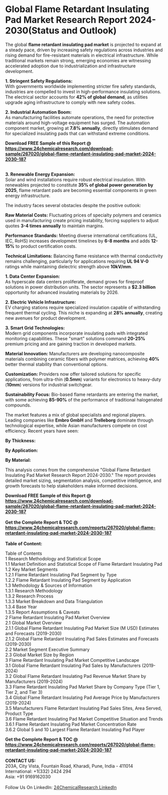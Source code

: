 <h1>Global Flame Retardant Insulating Pad Market Research Report 2024-2030(Status and Outlook)</h1><p>The global <strong>flame retardant insulating pad market</strong> is projected to expand at a steady pace, driven by increasing safety regulations across industries and rising demand for fire-resistant materials in electrical infrastructure. While traditional markets remain strong, emerging economies are witnessing accelerated adoption due to industrialization and infrastructure development.</p><p><strong>1. Stringent Safety Regulations:</strong><br>
With governments worldwide implementing stricter fire safety standards, industries are compelled to invest in high-performance insulating solutions. The electrical sector accounts for <strong>42% of global demand</strong>, as utilities upgrade aging infrastructure to comply with new safety codes.</p><p><strong>2. Industrial Automation Boom:</strong><br>
As manufacturing facilities automate operations, the need for protective materials around high-voltage equipment has surged. The automation component market, growing at <strong>7.8% annually</strong>, directly stimulates demand for specialized insulating pads that can withstand extreme conditions.</p><div><b>Download FREE Sample of this Report @ 
            <a href="https://www.24chemicalresearch.com/download-sample/267020/global-flame-retardant-insulating-pad-market-2024-2030-187">
            https://www.24chemicalresearch.com/download-sample/267020/global-flame-retardant-insulating-pad-market-2024-2030-187</a></b></div><br><p><strong>3. Renewable Energy Expansion:</strong><br>
Solar and wind installations require robust electrical insulation. With renewables projected to constitute <strong>35% of global power generation by 2025</strong>, flame retardant pads are becoming essential components in green energy infrastructure.</p><p>The industry faces several obstacles despite the positive outlook:</p><p><strong>Raw Material Costs:</strong> Fluctuating prices of specialty polymers and ceramics used in manufacturing create pricing instability, forcing suppliers to adjust quotes <strong>3-4 times annually</strong> to maintain margins.</p><p><strong>Performance Standards:</strong> Meeting diverse international certifications (UL, IEC, RoHS) increases development timelines by <strong>6-8 months</strong> and adds <strong>12-15%</strong> to product certification costs.</p><p><strong>Technical Limitations:</strong> Balancing flame resistance with thermal conductivity remains challenging, particularly for applications requiring <strong>UL 94 V-0</strong> ratings while maintaining dielectric strength above <strong>10kV/mm</strong>.</p><p><strong>1. Data Center Expansion:</strong><br>
As hyperscale data centers proliferate, demand grows for fireproof solutions in power distribution units. The sector represents a <strong>$2.3 billion</strong> opportunity for advanced insulating materials by 2026.</p><p><strong>2. Electric Vehicle Infrastructure:</strong><br>
EV charging stations require specialized insulation capable of withstanding frequent thermal cycling. This niche is expanding at <strong>28% annually</strong>, creating new avenues for product development.</p><p><strong>3. Smart Grid Technologies:</strong><br>
Modern grid components incorporate insulating pads with integrated monitoring capabilities. These "smart" solutions command <strong>20-25%</strong> premium pricing and are gaining traction in developed markets.</p><p><strong>Material Innovation:</strong> Manufacturers are developing nanocomposite materials combining ceramic fibers with polymer matrices, achieving <strong>40%</strong> better thermal stability than conventional options.</p><p><strong>Customization:</strong> Providers now offer tailored solutions for specific applications, from ultra-thin (<strong>0.5mm</strong>) variants for electronics to heavy-duty (<strong>10mm</strong>) versions for industrial switchgear.</p><p><strong>Sustainability Focus:</strong> Bio-based flame retardants are entering the market, with some achieving <strong>85-90%</strong> of the performance of traditional halogenated compounds.</p><p>The market features a mix of global specialists and regional players. Leading companies like <strong>Embro GmbH</strong> and <strong>Trelleborg</strong> dominate through technological expertise, while Asian manufacturers compete on cost efficiency. Recent years have seen:</p><p><strong>By Thickness:</strong></p><p><strong>By Application:</strong></p><p><strong>By Material:</strong></p><p>This analysis comes from the comprehensive "Global Flame Retardant Insulating Pad Market Research Report 2024-2030." The report provides detailed market sizing, segmentation analysis, competitive intelligence, and growth forecasts to help stakeholders make informed decisions.</p><div><b>Download FREE Sample of this Report @ 
            <a href="https://www.24chemicalresearch.com/download-sample/267020/global-flame-retardant-insulating-pad-market-2024-2030-187">
            https://www.24chemicalresearch.com/download-sample/267020/global-flame-retardant-insulating-pad-market-2024-2030-187</a></b></div><br><div><b>Get the Complete Report & TOC @ 
            <a href="https://www.24chemicalresearch.com/reports/267020/global-flame-retardant-insulating-pad-market-2024-2030-187">
            https://www.24chemicalresearch.com/reports/267020/global-flame-retardant-insulating-pad-market-2024-2030-187</a></b></div><br>
            <b>Table of Content:</b><p>Table of Contents<br />
1 Research Methodology and Statistical Scope<br />
1.1 Market Definition and Statistical Scope of Flame Retardant Insulating Pad<br />
1.2 Key Market Segments<br />
1.2.1 Flame Retardant Insulating Pad Segment by Type<br />
1.2.2 Flame Retardant Insulating Pad Segment by Application<br />
1.3 Methodology & Sources of Information<br />
1.3.1 Research Methodology<br />
1.3.2 Research Process<br />
1.3.3 Market Breakdown and Data Triangulation<br />
1.3.4 Base Year<br />
1.3.5 Report Assumptions & Caveats<br />
2 Flame Retardant Insulating Pad Market Overview<br />
2.1 Global Market Overview<br />
2.1.1 Global Flame Retardant Insulating Pad Market Size (M USD) Estimates and Forecasts (2019-2030)<br />
2.1.2 Global Flame Retardant Insulating Pad Sales Estimates and Forecasts (2019-2030)<br />
2.2 Market Segment Executive Summary<br />
2.3 Global Market Size by Region<br />
3 Flame Retardant Insulating Pad Market Competitive Landscape<br />
3.1 Global Flame Retardant Insulating Pad Sales by Manufacturers (2019-2024)<br />
3.2 Global Flame Retardant Insulating Pad Revenue Market Share by Manufacturers (2019-2024)<br />
3.3 Flame Retardant Insulating Pad Market Share by Company Type (Tier 1, Tier 2, and Tier 3)<br />
3.4 Global Flame Retardant Insulating Pad Average Price by Manufacturers (2019-2024)<br />
3.5 Manufacturers Flame Retardant Insulating Pad Sales Sites, Area Served, Product Type<br />
3.6 Flame Retardant Insulating Pad Market Competitive Situation and Trends<br />
3.6.1 Flame Retardant Insulating Pad Market Concentration Rate<br />
3.6.2 Global 5 and 10 Largest Flame Retardant Insulating Pad Player</p><div><b>Get the Complete Report & TOC @ 
            <a href="https://www.24chemicalresearch.com/reports/267020/global-flame-retardant-insulating-pad-market-2024-2030-187">
            https://www.24chemicalresearch.com/reports/267020/global-flame-retardant-insulating-pad-market-2024-2030-187</a></b></div><br><b>CONTACT US:</b><br>
            203A, City Vista, Fountain Road, Kharadi, Pune, India - 411014<br>
            International: +1(332) 2424 294<br>
            Asia: +91 9169162030 <br><br>
            Follow Us On LinkedIn: <a href="https://www.linkedin.com/company/24chemicalresearch/">24ChemicalResearch LinkedIn</a>